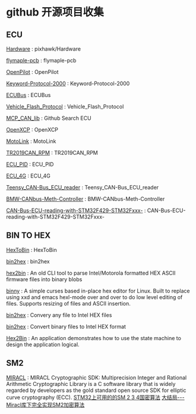 # github 开源项目收集

## ECU

[Hardware](https://github.com/pixhawk/Hardware) : pixhawk/Hardware 

[flymaple-pcb](https://github.com/Merafour/flymaple-pcb) : flymaple-pcb 

[OpenPilot](https://github.com/Merafour/OpenPilot) : OpenPilot 

[Keyword-Protocol-2000](https://github.com/aster94/Keyword-Protocol-2000) : Keyword-Protocol-2000 

[ECUBus](https://github.com/frankie-zeng/ECUBus) : ECUBus 

[Vehicle_Flash_Protocol](https://github.com/mmismm/Vehicle_Flash_Protocol/tree/master/PROTOCOL) : Vehicle_Flash_Protocol 

[MCP_CAN_lib](https://github.com/coryjfowler/MCP_CAN_lib) : Github Search ECU 

[OpenXCP](https://github.com/shreaker/OpenXCP) : OpenXCP 

[MotoLink](https://github.com/fpoussin/MotoLink) : MotoLink 

[TR2019CAN_RPM](https://github.com/kb3wmh/TR2019CAN_RPM) : TR2019CAN_RPM 

[ECU_PID](https://github.com/hector-margarito/ECU_PID) : ECU_PID 

[ECU_4G](https://github.com/dylanleong88/ECU_4G) : ECU_4G 

[Teensy_CAN-Bus_ECU_reader](https://github.com/AbdullahJalloul/Teensy_CAN-Bus_ECU_reader) : Teensy_CAN-Bus_ECU_reader 

[BMW-CANbus-Meth-Controller](https://github.com/lankuaker/BMW-CANbus-Meth-Controller) : BMW-CANbus-Meth-Controller 

[CAN-Bus-ECU-reading-with-STM32F429-STM32Fxxx-](https://github.com/AbdullahJalloul/CAN-Bus-ECU-reading-with-STM32F429-STM32Fxxx-) : CAN-Bus-ECU-reading-with-STM32F429-STM32Fxxx- 


## BIN TO HEX

[HexToBin](https://github.com/simonln/HexToBin) : HexToBin 

[bin2hex](https://github.com/krupski/bin2hex) : bin2hex 

[hex2bin](https://github.com/E3V3A/hex2bin) : An old CLI tool to parse Intel/Motorola formatted HEX ASCII firmware files into binary blobs 

[binny](https://github.com/TheTwitchy/binny) : A simple curses based in-place hex editor for Linux. Built to replace using xxd and emacs hexl-mode over and over to do low level editing of files. Supports resizing of files and ASCII insertion. 

[bin2hex](https://github.com/ElementW/bin2hex) : Convery any file to Intel HEX files 

[bin2hex](https://github.com/ibara/bin2hex) : Convert binary files to Intel HEX format 

[Hex2Bin](https://github.com/shenweiw/Hex2Bin) : An application demonstrates how to use the state machine to design the application logical. 


## SM2 
[MIRACL](https://github.com/miracl/MIRACL) : MIRACL Cryptographic SDK: Multiprecision Integer and Rational Arithmetic Cryptographic Library is a C software library that is widely regarded by developers as the gold standard open source SDK for elliptic curve cryptography (ECC). 
[STM32上可用的的SM 2 3 4国密算法](https://blog.csdn.net/weixin_44522056/article/details/106466599)
[大结局---Miracl库下完全实现SM2加密算法](https://www.cnblogs.com/Higgerw/p/10225943.html)




